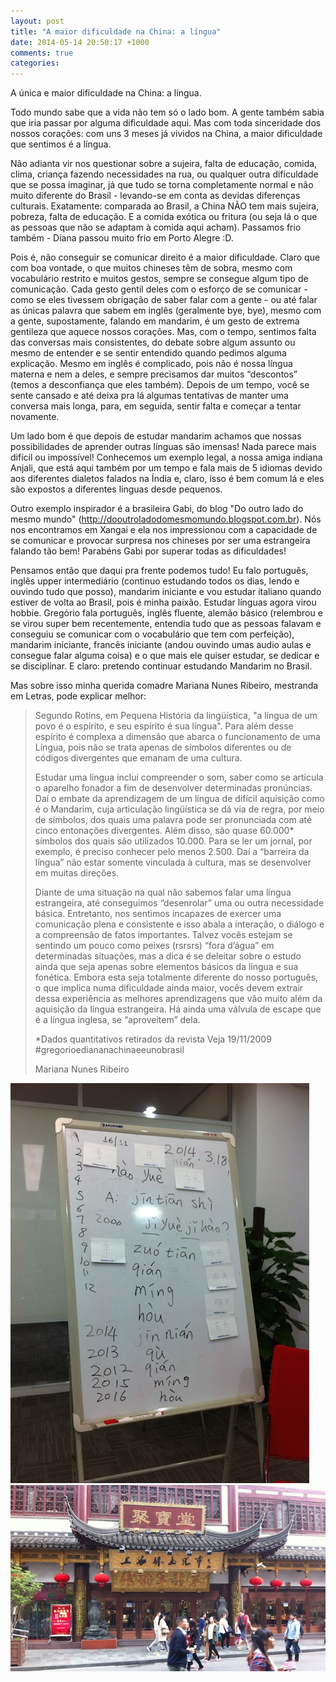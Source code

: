 ```yaml
---
layout: post
title: "A maior dificuldade na China: a língua"
date: 2014-05-14 20:50:17 +1000
comments: true
categories: 
---
```


A única e maior dificuldade na China: a língua.

Todo mundo sabe que a vida não tem só o lado bom. A gente também sabia que iria passar por alguma dificuldade aqui. Mas com toda sinceridade dos nossos corações: com uns 3 meses já vividos na China, a maior dificuldade que sentimos é a língua.

Não adianta vir nos questionar sobre a sujeira, falta de educação, comida, clima, criança fazendo necessidades na rua, ou qualquer outra dificuldade que se possa imaginar, já que tudo se torna completamente normal e não muito diferente do Brasil - levando-se em conta as devidas diferenças culturais. Exatamente: comparada ao Brasil, a China NÃO tem mais sujeira, pobreza, falta de educação. E a comida exótica ou fritura (ou seja lá o que as pessoas que não se adaptam à comida aqui acham). Passamos frio também - Diana passou muito frio em Porto Alegre :D.

Pois é, não conseguir se comunicar direito é a maior dificuldade. Claro que com boa vontade, o que muitos chineses têm de sobra, mesmo com vocabulário restrito e muitos gestos, sempre se consegue algum tipo de comunicação. Cada gesto gentil deles com o esforço de se comunicar - como se eles tivessem obrigação de saber falar com a gente - ou até falar as únicas palavra que sabem em inglês (geralmente bye, bye), mesmo com a gente, supostamente, falando em mandarim, é um gesto de extrema gentileza que aquece nossos corações. Mas, com o tempo, sentimos falta das conversas mais consistentes, do debate sobre algum assunto ou mesmo de entender e se sentir entendido quando pedimos alguma explicação. Mesmo em inglês é complicado, pois não é nossa língua materna e nem a deles, e sempre precisamos dar muitos “descontos” (temos a desconfiança que eles também). Depois de um tempo, você se sente cansado e até deixa pra lá algumas tentativas de manter uma conversa mais longa, para, em seguida, sentir falta e começar a tentar novamente.

Um lado bom é que depois de estudar mandarim achamos que nossas possibilidades de aprender outras línguas são imensas! Nada parece mais difícil ou impossível! Conhecemos um exemplo legal, a nossa amiga indiana Anjali, que está aqui também por um tempo e fala mais de 5 idiomas devido aos diferentes dialetos falados na Índia e, claro, isso é bem comum lá e eles são expostos a diferentes línguas desde pequenos.

Outro exemplo inspirador é a brasileira Gabi, do blog "Do outro lado do mesmo mundo" (http://dooutroladodomesmomundo.blogspot.com.br). Nós nos encontramos em Xangai e ela nos impressionou com a capacidade de se comunicar e provocar surpresa nos chineses por ser uma estrangeira falando tão bem! Parabéns Gabi por superar todas as dificuldades!

Pensamos então que daqui pra frente podemos tudo! Eu falo português, inglês upper intermediário (continuo estudando todos os dias, lendo e ouvindo tudo que posso), mandarim iniciante e vou estudar italiano quando estiver de volta ao Brasil, pois é minha paixão. Estudar línguas agora virou hobbie. Gregório fala português, inglês fluente, alemão básico (relembrou e se virou super bem recentemente, entendia tudo que as pessoas falavam e conseguiu se comunicar com o vocabulário que tem com perfeição), mandarim iniciante, francês iniciante (andou ouvindo umas audio aulas e consegue falar alguma coisa) e o que mais ele quiser estudar, se dedicar e se disciplinar. E claro: pretendo continuar estudando Mandarim no Brasil.

Mas sobre isso minha querida comadre Mariana Nunes Ribeiro, mestranda em Letras, pode explicar melhor:

> Segundo Rotins, em Pequena História da lingüística, "a língua de um povo é o espírito, e seu espírito é sua língua".
> Para além desse espírito é complexa a dimensão que abarca o funcionamento de uma Língua, pois não se trata apenas de símbolos diferentes ou de códigos divergentes que emanam de uma cultura.
> 
> Estudar uma língua inclui compreender o som, saber como se articula o aparelho fonador a fim de desenvolver determinadas pronúncias. Daí o embate da aprendizagem de um língua de difícil aquisição como é o Mandarim, cuja articulação lingüística se dá via de regra, por meio de símbolos, dos quais uma palavra pode ser pronunciada com até cinco entonações divergentes. Além disso, são quase 60.000* símbolos dos quais são utilizados  10.000. Para se ler um jornal, por exemplo, é preciso conhecer pelo menos 2.500. Daí a “barreira da língua” não estar somente vinculada à cultura, mas se desenvolver em muitas direções.
> 
> 
> Diante de uma situação na qual não sabemos falar uma língua estrangeira, até conseguimos “desenrolar”  uma ou outra necessidade básica. Entretanto, nos sentimos incapazes de exercer uma comunicação plena e consistente e isso abala a interação, o diálogo e a compreensão de fatos importantes. Talvez vocês estejam se sentindo um pouco como peixes (rsrsrs) “fora d’água” em determinadas situações, mas a dica é se deleitar sobre o estudo ainda que seja apenas sobre elementos básicos da língua e sua fonética. Embora esta seja totalmente diferente do nosso português, o que implica numa dificuldade ainda maior, vocês devem  extrair dessa experiência as melhores aprendizagens que vão muito além da aquisição da língua estrangeira. Há ainda uma válvula de escape que é a língua inglesa, se “aproveitem” dela. 
> 
> *Dados quantitativos retirados da revista Veja 19/11/2009
> \#gregorioediananachinaeeunobrasil
> 
> 
> Mariana Nunes Ribeiro

![Aprendendo a língua](/images/lingua/IMG_0367.jpg)
![A língua nas ruas](/images/lingua/IMG_3148.jpg)
